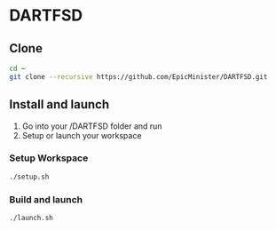 # DARTFSD

## Clone

```bash
cd ~
git clone --recursive https://github.com/EpicMinister/DARTFSD.git
```

## Install and launch

1. Go into your /DARTFSD folder and run
2. Setup or launch your workspace

### Setup Workspace

```bash
./setup.sh
```

### Build and launch

```bash
./launch.sh
```
